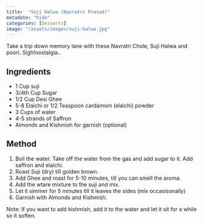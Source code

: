 ```yaml
---
title:  "Suji Halwa (Navratri Prasad)"
metadate: "hide"
categories: [Desserts]
image: "/assets/images/suji-halwa.jpg"
---
```


Take a trip down memory lane with these Navratri Chole, Suji Halwa and poori. Sigh!nostalgia..

## Ingredients

- 1 Cup suji
- 3/4th Cup Sugar
- 1/2 Cup Desi Ghee
- 5-8 Elaichi or 1/2 Teaspoon cardamom (elaichi) powder
- 3 Cups of water
- 4-5 strands of Saffron
- Almonds and Kishmish for garnish (optional)

## Method

1. Boil the water. Take off the water from the gas and add sugar to it. Add saffron and elaichi. 
2. Roast Suji (dry) till golden brown. 
3. Add Ghee and roast for 5-10 minutes, till you can smell the aroma. 
4. Add the wtare mixture to the suji and mix. 
5. Let it simmer for 5 minutes till it leaves the sides (mix occasisonally)
6. Garnish with Almonds and Kishmish.

Note: If you want to add kishmish, add it to the water and let it sit for a while so it soften. 